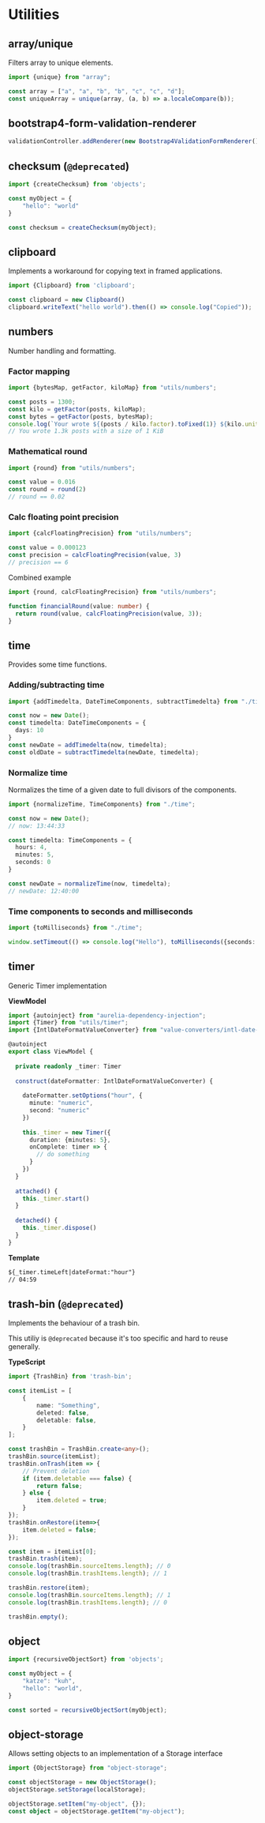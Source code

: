 # Utilities

## array/unique

Filters array to unique elements.

```typescript
import {unique} from "array";

const array = ["a", "a", "b", "b", "c", "c", "d"];
const uniqueArray = unique(array, (a, b) => a.localeCompare(b));
```

## bootstrap4-form-validation-renderer
```typescript
validationController.addRenderer(new Bootstrap4ValidationFormRenderer());
```

## checksum (`@deprecated`)
```typescript
import {createChecksum} from 'objects';

const myObject = {
    "hello": "world"
}

const checksum = createChecksum(myObject);
```

## clipboard

Implements a workaround for copying text in framed applications.

```typescript
import {Clipboard} from 'clipboard';

const clipboard = new Clipboard()
clipboard.writeText("hello world").then(() => console.log("Copied"));
```

## numbers

Number handling and formatting.

### Factor mapping

```typescript
import {bytesMap, getFactor, kiloMap} from "utils/numbers";

const posts = 1300;
const kilo = getFactor(posts, kiloMap);
const bytes = getFactor(posts, bytesMap);
console.log(`Your wrote ${(posts / kilo.factor).toFixed(1)} ${kilo.unit} posts with a size of ${(posts / bytes.factor).toFixed(0)} ${bytes.unit} `);
// You wrote 1.3k posts with a size of 1 KiB
```

### Mathematical round

```typescript
import {round} from "utils/numbers";

const value = 0.016
const round = round(2)
// round == 0.02
```

### Calc floating point precision

```typescript
import {calcFloatingPrecision} from "utils/numbers";

const value = 0.000123
const precision = calcFloatingPrecision(value, 3)
// precision == 6
```

Combined example

```typescript
import {round, calcFloatingPrecision} from "utils/numbers";

function financialRound(value: number) {
  return round(value, calcFloatingPrecision(value, 3));
}
```

## time

Provides some time functions.

### Adding/subtracting time

```typescript
import {addTimedelta, DateTimeComponents, subtractTimedelta} from "./time";

const now = new Date();
const timedelta: DateTimeComponents = {
  days: 10
}
const newDate = addTimedelta(now, timedelta);
const oldDate = subtractTimedelta(newDate, timedelta);
```

### Normalize time

Normalizes the time of a given date to full divisors of the components.

```typescript
import {normalizeTime, TimeComponents} from "./time";

const now = new Date();
// now: 13:44:33

const timedelta: TimeComponents = {
  hours: 4,
  minutes: 5,
  seconds: 0
}

const newDate = normalizeTime(now, timedelta);
// newDate: 12:40:00
```

### Time components to seconds and milliseconds

```typescript
import {toMilliseconds} from "./time";

window.setTimeout(() => console.log("Hello"), toMilliseconds({seconds: 10}));
```

## timer

Generic Timer implementation

**ViewModel**
```typescript
import {autoinject} from "aurelia-dependency-injection";
import {Timer} from "utils/timer";
import {IntlDateFormatValueConverter} from "value-converters/intl-date-format-value-converter";

@autoinject
export class ViewModel {
  
  private readonly _timer: Timer
  
  construct(dateFormatter: IntlDateFormatValueConverter) {
    
    dateFormatter.setOptions("hour", {
      minute: "numeric",
      second: "numeric"
    })
    
    this._timer = new Timer({
      duration: {minutes: 5},
      onComplete: timer => {
        // do something
      }
    })
  }
  
  attached() {
    this._timer.start()
  }
  
  detached() {
    this._timer.dispose()
  }
}
```

**Template**
```html
${_timer.timeLeft|dateFormat:"hour"}
// 04:59
```

## trash-bin (`@deprecated`)

Implements the behaviour of a trash bin.

This utiliy is `@deprecated` because it's too specific and hard to reuse generally.


**TypeScript**
```typescript
import {TrashBin} from 'trash-bin';

const itemList = [
    {
        name: "Something",
        deleted: false,
        deletable: false,
    }
];

const trashBin = TrashBin.create<any>();
trashBin.source(itemList);
trashBin.onTrash(item => {
    // Prevent deletion
    if (item.deletable === false) {
        return false;
    } else {
        item.deleted = true;
    }
});
trashBin.onRestore(item=>{
    item.deleted = false;
});

const item = itemList[0];
trashBin.trash(item);
console.log(trashBin.sourceItems.length); // 0
console.log(trashBin.trashItems.length); // 1

trashBin.restore(item);
console.log(trashBin.sourceItems.length); // 1
console.log(trashBin.trashItems.length); // 0

trashBin.empty();
```

## object
```typescript
import {recursiveObjectSort} from 'objects';

const myObject = {
    "katze": "kuh",
    "hello": "world",
}

const sorted = recursiveObjectSort(myObject);
```

## object-storage
Allows setting objects to an implementation of a Storage interface
```typescript
import {ObjectStorage} from "object-storage";

const objectStorage = new ObjectStorage();
objectStorage.setStorage(localStorage);

objectStorage.setItem("my-object", {});
const object = objectStorage.getItem("my-object");
```

